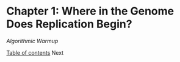 # Chapter 1: Where in the Genome Does Replication Begin?
*Algorithmic Warmup*

[Table of contents](00_toc.md)		Next
